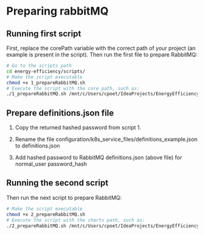 # Preparing rabbitMQ
## Running first script
First, replace the corePath variable with the correct path of your project (an example is present in the script). Then run the first file to prepare RabbitMQ:
```sh
# Go to the scripts path
cd energy-efficiency/scripts/
# Make the script executable
chmod +x 1_prepareRabbitMQ.sh
# Execute the script with the core path, such as:
./1_prepareRabbitMQ.sh /mnt/c/Users/cpoet/IdeaProjects/EnergyEfficiency_DYNAMOS/charts/core
```

## Prepare definitions.json file
1. Copy the returned hashed password from script 1.

2. Rename the file configuration/k8s_service_files/definitions_example.json to definitions.json

3. Add hashed password to RabbitMQ definitions.json (above file) for normal_user password_hash

## Running the second script
Then run the next script to prepare RabbitMQ:
```sh
# Make the script executable
chmod +x 2_prepareRabbitMQ.sh
# Execute the script with the charts path, such as:
./2_prepareRabbitMQ.sh /mnt/c/Users/cpoet/IdeaProjects/EnergyEfficiency_DYNAMOS/charts
```